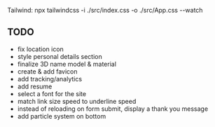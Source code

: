 Tailwind: npx tailwindcss -i ./src/index.css -o ./src/App.css --watch

## TODO
- fix location icon
- style personal details section
- finalize 3D name model & material
- create & add favicon
- add tracking/analytics
- add resume
- select a font for the site
- match link size speed to underline speed
- instead of reloading on form submit, display a thank you message
- add particle system on bottom